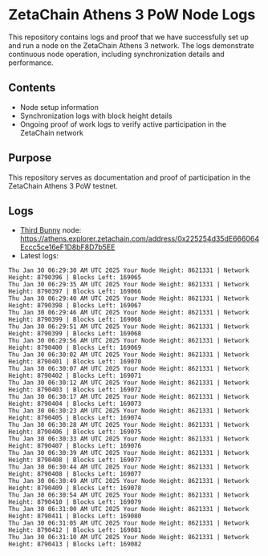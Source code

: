 # ZetaChain Athens 3 PoW Node Logs
This repository contains logs and proof that we have successfully set up and run a node on the ZetaChain Athens 3 network. The logs demonstrate continuous node operation, including synchronization details and performance.

## Contents
- Node setup information
- Synchronization logs with block height details
- Ongoing proof of work logs to verify active participation in the ZetaChain network

## Purpose
This repository serves as documentation and proof of participation in the ZetaChain Athens 3 PoW testnet.

## Logs

- [Third Bunny](https://thirdbunny.xyz/) node: https://athens.explorer.zetachain.com/address/0x225254d35dE666064Eccc5ce16eF1D8bF8D7b5EE
- Latest logs:
```
Thu Jan 30 06:29:30 AM UTC 2025 Your Node Height: 8621331 | Network Height: 8790396 | Blocks Left: 169065
Thu Jan 30 06:29:35 AM UTC 2025 Your Node Height: 8621331 | Network Height: 8790397 | Blocks Left: 169066
Thu Jan 30 06:29:40 AM UTC 2025 Your Node Height: 8621331 | Network Height: 8790398 | Blocks Left: 169067
Thu Jan 30 06:29:46 AM UTC 2025 Your Node Height: 8621331 | Network Height: 8790399 | Blocks Left: 169068
Thu Jan 30 06:29:51 AM UTC 2025 Your Node Height: 8621331 | Network Height: 8790399 | Blocks Left: 169068
Thu Jan 30 06:29:56 AM UTC 2025 Your Node Height: 8621331 | Network Height: 8790400 | Blocks Left: 169069
Thu Jan 30 06:30:02 AM UTC 2025 Your Node Height: 8621331 | Network Height: 8790401 | Blocks Left: 169070
Thu Jan 30 06:30:07 AM UTC 2025 Your Node Height: 8621331 | Network Height: 8790402 | Blocks Left: 169071
Thu Jan 30 06:30:12 AM UTC 2025 Your Node Height: 8621331 | Network Height: 8790403 | Blocks Left: 169072
Thu Jan 30 06:30:17 AM UTC 2025 Your Node Height: 8621331 | Network Height: 8790404 | Blocks Left: 169073
Thu Jan 30 06:30:23 AM UTC 2025 Your Node Height: 8621331 | Network Height: 8790405 | Blocks Left: 169074
Thu Jan 30 06:30:28 AM UTC 2025 Your Node Height: 8621331 | Network Height: 8790406 | Blocks Left: 169075
Thu Jan 30 06:30:33 AM UTC 2025 Your Node Height: 8621331 | Network Height: 8790407 | Blocks Left: 169076
Thu Jan 30 06:30:39 AM UTC 2025 Your Node Height: 8621331 | Network Height: 8790408 | Blocks Left: 169077
Thu Jan 30 06:30:44 AM UTC 2025 Your Node Height: 8621331 | Network Height: 8790408 | Blocks Left: 169077
Thu Jan 30 06:30:49 AM UTC 2025 Your Node Height: 8621331 | Network Height: 8790409 | Blocks Left: 169078
Thu Jan 30 06:30:54 AM UTC 2025 Your Node Height: 8621331 | Network Height: 8790410 | Blocks Left: 169079
Thu Jan 30 06:31:00 AM UTC 2025 Your Node Height: 8621331 | Network Height: 8790411 | Blocks Left: 169080
Thu Jan 30 06:31:05 AM UTC 2025 Your Node Height: 8621331 | Network Height: 8790412 | Blocks Left: 169081
Thu Jan 30 06:31:10 AM UTC 2025 Your Node Height: 8621331 | Network Height: 8790413 | Blocks Left: 169082
```
